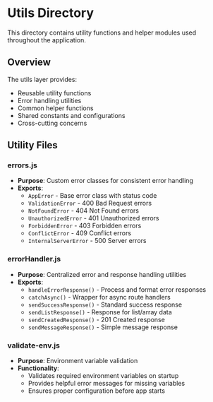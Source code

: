 # Utils Directory

This directory contains utility functions and helper modules used throughout the application.

## Overview

The utils layer provides:
- Reusable utility functions
- Error handling utilities
- Common helper functions
- Shared constants and configurations
- Cross-cutting concerns

## Utility Files

### errors.js
- **Purpose**: Custom error classes for consistent error handling
- **Exports**:
  - `AppError` - Base error class with status code
  - `ValidationError` - 400 Bad Request errors
  - `NotFoundError` - 404 Not Found errors
  - `UnauthorizedError` - 401 Unauthorized errors
  - `ForbiddenError` - 403 Forbidden errors
  - `ConflictError` - 409 Conflict errors
  - `InternalServerError` - 500 Server errors

### errorHandler.js
- **Purpose**: Centralized error and response handling utilities
- **Exports**:
  - `handleErrorResponse()` - Process and format error responses
  - `catchAsync()` - Wrapper for async route handlers
  - `sendSuccessResponse()` - Standard success response
  - `sendListResponse()` - Response for list/array data
  - `sendCreatedResponse()` - 201 Created response
  - `sendMessageResponse()` - Simple message response

### validate-env.js
- **Purpose**: Environment variable validation
- **Functionality**:
  - Validates required environment variables on startup
  - Provides helpful error messages for missing variables
  - Ensures proper configuration before app starts